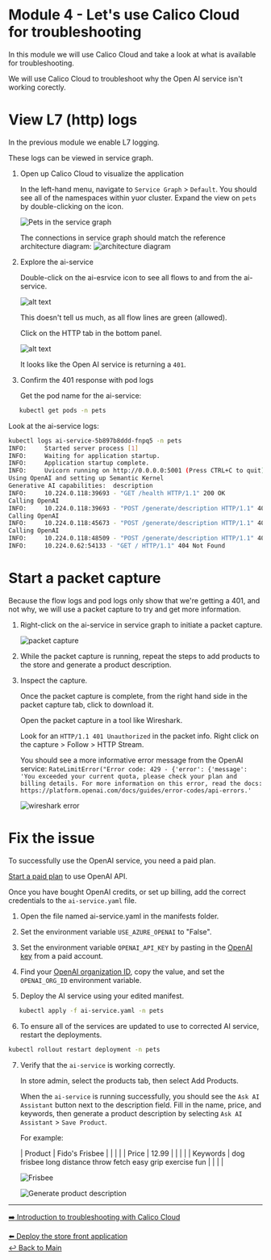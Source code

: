 Module 4 - Let's use Calico Cloud for troubleshooting
==============

In this module we will use Calico Cloud and take a look at what is available for troubleshooting.

We will use Calico Cloud to troubleshoot why the Open AI service isn't working corectly.


# View L7 (http) logs

In the previous module we enable L7 logging.

These logs can be viewed in service graph.

1. Open up Calico Cloud to visualize the application

   In the left-hand menu,  navigate to `Service Graph` > `Default`.
   You should see all of the namespaces within yuor cluster.
   Expand the view on `pets` by double-clicking on the icon.

   ![Pets in the service graph](../assets/img/pets-service-graph.gif)

   The connections in service graph should match the reference architecture diagram:
   ![architecture diagram](../assets/img/demo-arch-with-openai.png)

2. Explore the ai-service

   Double-click on the ai-esrvice icon to see all flows to and from the ai-service.

   ![alt text](../assets/img/ai-service-servicegraph.png)

   This doesn't tell us much, as all flow lines are green (allowed).

   Click on the HTTP tab in the bottom panel.

   ![alt text](../assets/img/ai-service-http-logs.gif)

   It looks like the Open AI service is returning a `401`.

3. Confirm the 401 response with pod logs

   Get the pod name for the ai-service:
```bash
   kubectl get pods -n pets
```

   Look at the ai-service logs:

```bash
kubectl logs ai-service-5b897b8ddd-fnpq5 -n pets
INFO:     Started server process [1]
INFO:     Waiting for application startup.
INFO:     Application startup complete.
INFO:     Uvicorn running on http://0.0.0.0:5001 (Press CTRL+C to quit)
Using OpenAI and setting up Semantic Kernel
Generative AI capabilities:  description
INFO:     10.224.0.118:39693 - "GET /health HTTP/1.1" 200 OK
Calling OpenAI
INFO:     10.224.0.118:39693 - "POST /generate/description HTTP/1.1" 401 Unauthorized
Calling OpenAI
INFO:     10.224.0.118:45673 - "POST /generate/description HTTP/1.1" 401 Unauthorized
Calling OpenAI
INFO:     10.224.0.118:48509 - "POST /generate/description HTTP/1.1" 401 Unauthorized
INFO:     10.224.0.62:54133 - "GET / HTTP/1.1" 404 Not Found
```

# Start a packet capture

Because the flow logs and pod logs only show that we're getting a 401, and not why, we will use a packet capture to try and get more information.

1. Right-click on the ai-service in service graph to initiate a packet capture.

   ![packet capture](../assets/img/pets-packet-capture.gif)

2. While the packet capture is running, repeat the steps to add products to the store and generate a product description.

3. Inspect the capture.
   
   Once the packet capture is complete, from the right hand side in the packet capture tab, click to download it.

   Open the packet capture in a tool like Wireshark.

   Look for an `HTTP/1.1 401 Unauthorized` in the packet info.
   Right click on the capture > Follow > HTTP Stream.

   You should see a more informative error message from the OpenAI service:
   `RateLimitError("Error code: 429 - {'error': {'message': 'You exceeded your current quota, please check your plan and billing details. For more information on this error, read the docs: https://platform.openai.com/docs/guides/error-codes/api-errors.'`

   ![wireshark error](../assets/img/wireshark-packetcapture.png)

# Fix the issue

To successfully use the OpenAI service, you need a paid plan.

[Start a paid plan](https://platform.openai.com/account/billing/overview) to use OpenAI API.

Once you have bought OpenAI credits, or set up billing, add the correct credentials to the `ai-service.yaml` file.

1. Open the file named ai-service.yaml in the manifests folder.

2. Set the environment variable ```USE_AZURE_OPENAI``` to "False".
   
3. Set the environment variable ```OPENAI_API_KEY``` by pasting in the [OpenAI key](https://platform.openai.com/account/api-keys) from a paid account.

4. Find your [OpenAI organization ID](https://platform.openai.com/account/org-settings), copy the value, and set the ```OPENAI_ORG_ID``` environment variable.

5. Deploy the AI service using your edited manifest.

```bash
   kubectl apply -f ai-service.yaml -n pets
```

6. To ensure all of the services are updated to use to corrected AI service, restart the deployments.
   
```bash
kubectl rollout restart deployment -n pets
```

7. Verify that the `ai-service` is working correctly.
   
   In store admin, select the products tab, then select Add Products.

   When the `ai-service` is running successfully, you should see the `Ask AI Assistant` button next to the description field.
   Fill in the name, price, and keywords, then generate a product description by selecting `Ask AI Assistant` > `Save Product`.

   For example:

   | Product  | Fido's Frisbee                                               |   |   |   |
   | Price    | 12.99                                                        |   |   |   |
   | Keywords | dog frisbee long distance throw fetch easy grip exercise fun |   |   |   |

   ![Frisbee](../assets/img/add-product-frisbee.png)

   ![Generate product description](../assets/img/store-admin.gif)

---

[:arrow_right: Introduction to troubleshooting with Calico Cloud](/modules/module-4-troubleshooting.md)   <br>

[:arrow_left: Deploy the store front application](/modules/module-2-deploy-application.md) <br>
[:leftwards_arrow_with_hook: Back to Main](/README.md)  
